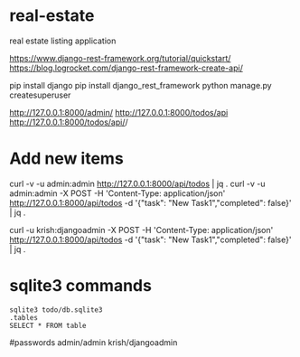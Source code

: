 # real-estate
real estate listing application


https://www.django-rest-framework.org/tutorial/quickstart/
https://blog.logrocket.com/django-rest-framework-create-api/


pip install django
pip install django_rest_framework
python manage.py createsuperuser

http://127.0.0.1:8000/admin/
http://127.0.0.1:8000/todos/api
http://127.0.0.1:8000/todos/api/<id>/


# Add new items
curl -v -u admin:admin http://127.0.0.1:8000/api/todos | jq .
curl -v -u admin:admin -X POST -H 'Content-Type: application/json' http://127.0.0.1:8000/api/todos -d '{"task": "New Task1","completed": false}' | jq .



curl -u krish:djangoadmin -X POST -H 'Content-Type: application/json' http://127.0.0.1:8000/api/todos -d '{"task": "New Task1","completed": false}' | jq .


# sqlite3 commands
```
sqlite3 todo/db.sqlite3
.tables
SELECT * FROM table
```

#passwords
admin/admin
krish/djangoadmin